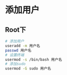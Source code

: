 # 添加用户

## Root下

```zsh
# 添加用户
useradd -m 用户名
passwd 用户名
# 设置终端
usermod -s /bin/bash 用户名
# 添加sudo
usermod -G sudo 用户名
```

